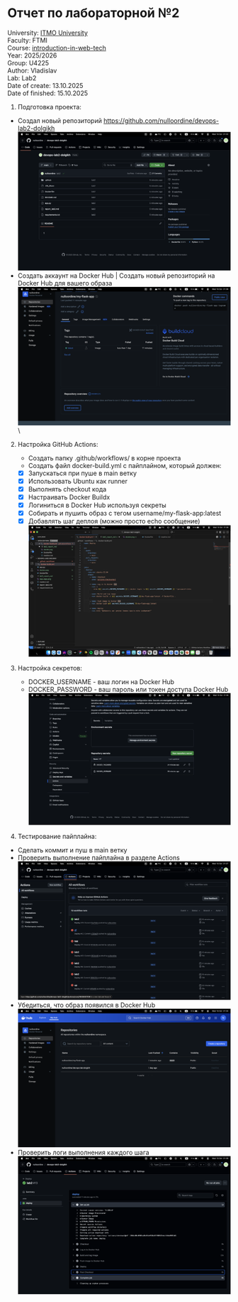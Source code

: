 # Отчет по лабораторной №2

University: [ITMO University](https://itmo.ru/ru/)\
Faculty: FTMI\
Course: [introduction-in-web-tech](https://itmo-ict-faculty.github.io/introduction-in-web-tech)\
Year: 2025/2026\
Group: U4225\
Author: Vladislav\
Lab: Lab2\
Date of create: 13.10.2025\
Date of finished: 15.10.2025

1) Подготовка проекта:
* Создал новый репозиторий https://github.com/nulloordine/devops-lab2-dolgikh
![img.png](new-repo.png)
* Создать аккаунт на Docker Hub | Создать новый репозиторий на Docker Hub для вашего образа
![img_3.png](dockerhub.png)\


2) Настройка GitHub Actions:
   * Создать папку .github/workflows/ в корне проекта
   * Создать файл docker-build.yml с пайплайном, который должен:
   - [x] Запускаться при пуше в main ветку
   - [x] Использовать Ubuntu как runner
   - [x] Выполнять checkout кода
   - [x] Настраивать Docker Buildx
   - [x] Логиниться в Docker Hub используя секреты
   - [x] Собирать и пушить образ с тегом username/my-flask-app:latest
   - [x] Добавлять шаг деплоя (можно просто echo сообщение)
![img_5.png](yml.png)

3) Настройка секретов:
   * DOCKER_USERNAME - ваш логин на Docker Hub
   * DOCKER_PASSWORD - ваш пароль или токен доступа Docker Hub
![img_6.png](secrets.png)

4) Тестирование пайплайна:
* Сделать коммит и пуш в main ветку
* Проверить выполнение пайплайна в разделе Actions
![img_8.png](actions.png)
* Убедиться, что образ появился в Docker Hub
![img_10.png](docker.png)
* Проверить логи выполнения каждого шага
![img_10.png](logs.png)
